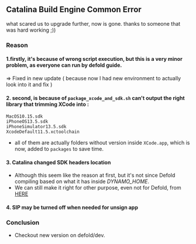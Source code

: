 ## Catalina Build Engine Common Error 
what scared us to upgrade further, now is gone.
thanks to someone that was hard working ;))

### Reason

#### 1.firstly, it's because of wrong script execution, but this is a very minor problem, as everyone can run by defold guide.

=> Fixed in new update ( because now I had new environment to actually look into it and fix )

#### 2. second, is because of `package_xcode_and_sdk.sh` can't output the right library that trimming XCode into :

    MacOS10.15.sdk
    iPhoneOS13.5.sdk
    iPhoneSimulator13.5.sdk
    XcodeDefault11.5.xctoolchain

- all of them are actually folders without version inside `XCode.app`, which is now, added to `packages` to save time.

#### 3. Catalina changed SDK headers location 
- Although this seem like the reason at first, but it's not since Defold compiling based on what it has inside *DYNAMO_HOME*. 
- We can still make it right for other purpose, even not for Defold, from [HERE](https://discourse.brew.sh/t/clang-can-no-longer-find-usr-include-header-files-fatal-error-stdlib-h-file-not-found/4523/8)

#### 4. SIP may be turned off when needed for unsign app

### Conclusion
- Checkout new version on defold/dev.
